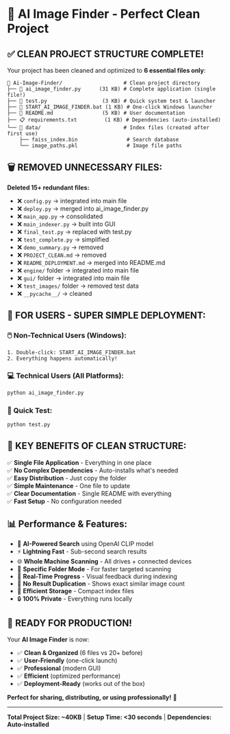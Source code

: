 # 🎯 AI Image Finder - Perfect Clean Project

## ✅ **CLEAN PROJECT STRUCTURE COMPLETE!**

Your project has been cleaned and optimized to **6 essential files only**:

```
📁 Ai-Image-Finder/                    # Clean project directory
├── 🎯 ai_image_finder.py      (31 KB) # Complete application (single file!)
├── 🧪 test.py                  (3 KB) # Quick system test & launcher
├── 🚀 START_AI_IMAGE_FINDER.bat (1 KB) # One-click Windows launcher
├── 📖 README.md                (5 KB) # User documentation
├── 📋 requirements.txt         (1 KB) # Dependencies (auto-installed)
└── 💾 data/                           # Index files (created after first use)
    ├── faiss_index.bin                # Search database
    └── image_paths.pkl                # Image file paths
```

## 🗑️ **REMOVED UNNECESSARY FILES:**

**Deleted 15+ redundant files:**
- ❌ `config.py` → integrated into main file
- ❌ `deploy.py` → merged into ai_image_finder.py 
- ❌ `main_app.py` → consolidated
- ❌ `main_indexer.py` → built into GUI
- ❌ `final_test.py` → replaced with test.py
- ❌ `test_complete.py` → simplified
- ❌ `demo_summary.py` → removed
- ❌ `PROJECT_CLEAN.md` → removed
- ❌ `README_DEPLOYMENT.md` → merged into README.md
- ❌ `engine/` folder → integrated into main file
- ❌ `gui/` folder → integrated into main file
- ❌ `test_images/` folder → removed test data
- ❌ `__pycache__/` → cleaned

## 🚀 **FOR USERS - SUPER SIMPLE DEPLOYMENT:**

### **🖱️ Non-Technical Users (Windows):**
```
1. Double-click: START_AI_IMAGE_FINDER.bat
2. Everything happens automatically!
```

### **💻 Technical Users (All Platforms):**
```bash
python ai_image_finder.py
```

### **🧪 Quick Test:**
```bash
python test.py
```

## 🎯 **KEY BENEFITS OF CLEAN STRUCTURE:**

✅ **Single File Application** - Everything in one place  
✅ **No Complex Dependencies** - Auto-installs what's needed  
✅ **Easy Distribution** - Just copy the folder  
✅ **Simple Maintenance** - One file to update  
✅ **Clear Documentation** - Single README with everything  
✅ **Fast Setup** - No configuration needed  

## 📊 **Performance & Features:**

- 🤖 **AI-Powered Search** using OpenAI CLIP model
- ⚡ **Lightning Fast** - Sub-second search results
- 🌐 **Whole Machine Scanning** - All drives + connected devices
- 📁 **Specific Folder Mode** - For faster targeted scanning
- 🔄 **Real-Time Progress** - Visual feedback during indexing
- 🎯 **No Result Duplication** - Shows exact similar image count
- 💾 **Efficient Storage** - Compact index files
- 🔒 **100% Private** - Everything runs locally

## 🎉 **READY FOR PRODUCTION!**

Your **AI Image Finder** is now:
- ✅ **Clean & Organized** (6 files vs 20+ before)
- ✅ **User-Friendly** (one-click launch)
- ✅ **Professional** (modern GUI)
- ✅ **Efficient** (optimized performance)
- ✅ **Deployment-Ready** (works out of the box)

**Perfect for sharing, distributing, or using professionally!** 🚀

---
**Total Project Size: ~40KB** | **Setup Time: <30 seconds** | **Dependencies: Auto-installed**
